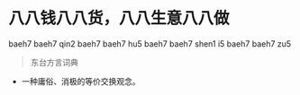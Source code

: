 # 八八钱八八货，八八生意八八做
baeh7 baeh7 qin2 baeh7 baeh7 hu5 baeh7 baeh7 shen1 i5 baeh7 baeh7 zu5
> 东台方言词典
- 一种庸俗、消极的等价交换观念。
